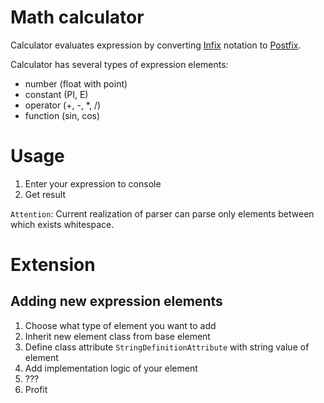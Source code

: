 # Math calculator

Calculator evaluates expression by converting [Infix](https://en.wikipedia.org/wiki/Infix_notation) notation to [Postfix](https://en.wikipedia.org/wiki/Reverse_Polish_notation).

Calculator has several types of expression elements:
+ number (float with point)
+ constant (PI, E)
+ operator (+, -, *, /)
+ function (sin, cos)

# Usage

1. Enter your expression to console
1. Get result

`Attention`: Current realization of parser can parse only elements between which exists whitespace.

# Extension 

## Adding new expression elements

1. Choose what type of element you want to add
1. Inherit new element class from base element
1. Define class attribute `StringDefinitionAttribute` with string value of element
1. Add implementation logic of your element
1. ???
1. Profit